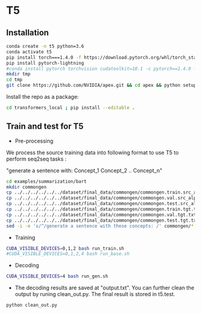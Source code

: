 # T5


## Installation

```bash
conda create -n t5 python=3.6
conda activate t5
pip install torch===1.4.0 -f https://download.pytorch.org/whl/torch_stable.html
pip install pytorch-lightning
#conda install pytorch torchvision cudatoolkit=10.1 -c pytorch==1.4.0 -n t5
mkdir tmp
cd tmp
git clone https://github.com/NVIDIA/apex.git && cd apex && python setup.py install --cuda_ext --cpp_ext
```

Install the repo as a package:
```bash
cd transformers_local ; pip install --editable .
```



## Train and test for T5

- Pre-processing

We process the source training data into following format to use T5 to perform seq2seq tasks :

"generate a sentence with: Concept_1 Concept_2 .. Concept_n"
```bash
cd examples/summarization/bart
mkdir commongen
cp ../../../../../../dataset/final_data/commongen/commongen.train.src_alpha.txt commongen/train.source
cp ../../../../../../dataset/final_data/commongen/commongen.val.src_alpha.txt commongen/val.source
cp ../../../../../../dataset/final_data/commongen/commongen.test.src_alpha.txt commongen/test.source
cp ../../../../../../dataset/final_data/commongen/commongen.train.tgt.txt commongen/train.target
cp ../../../../../../dataset/final_data/commongen/commongen.val.tgt.txt commongen/val.target
cp ../../../../../../dataset/final_data/commongen/commongen.test.tgt.txt commongen/test.target
sed -i -e 's/^/generate a sentence with these concepts: /' commongen/*.source 
```

- Training

```bash
CUDA_VISIBLE_DEVICES=0,1,2 bash run_train.sh
#CUDA_VISIBLE_DEVICES=0,1,2,4 bash run_base.sh
```

- Decoding

```bash
CUDA_VISIBLE_DEVICES=4 bash run_gen.sh
```

- The decoding results are saved at "output.txt". You can further clean the output by runing clean_out.py. The final result is stored in t5.test.
```bash
python clean_out.py
```